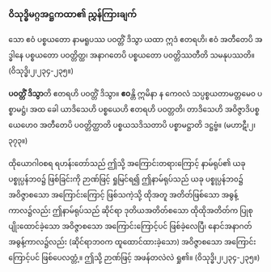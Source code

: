 ### ဝိသုဒ္ဓိမဂ္ဂအဋ္ဌကထာ၏ ညွှန်ကြားချက်

သော ဧဝံ ပစ္စယတော နာမရူပဿ ပဝတ္တိံ ဒိသွာ ယထာ ဣဒံ ဧတရဟိ၊ ဧဝံ အတီတေပိ အဒ္ဓါနေ
ပစ္စယတော ပဝတ္တိတ္ထ၊ အနာဂတေပိ ပစ္စယတော ပဝတ္တိဿတီတိ သမနုပဿတိ။ (ဝိသုဒ္ဓိ၊၂၊၂၃၄-၂၃၅။)

**ပဝတ္တိံ ဒိသွာ**တိ ဧတရဟိ ပဝတ္တိံ ဒိသွာ။ **ဧဝ**န္တိ ဣမိနာ န ကေ၀လံ သပ္ပစ္စယတာမတ္တမေ၀ ပစ္စာမဋ္ဌံ၊
အထ ခေါ ယာဒိသေဟိ ပစ္စယေဟိ ဧတရဟိ ပဝတ္တတိ၊ တာဒိသေဟိ အဝိဇ္ဇာဒိပစ္စယေဟေ၀ အတီတေပိ
ပဝတ္တိတ္ထာတိ ပစ္စယသဒိသတာပိ ပစ္စာမဋ္ဌာတိ ဒဋ္ဌဗ္ဗံ။ (မဟာဋီ၊၂၊၃၇၃။)

ထိုယောဂါ၀စရ ရဟန်းတော်သည် ဤသို့ အကြောင်းတရားကြောင့် နာမ်ရုပ်၏ ယခုပစ္စုပ္ပန်ဘ၀၌ ဖြစ်ခြင်းကို
ဉာဏ်ဖြင့် ရှုမြင်ရ၍ ဤနာမ်ရုပ်သည် ယခု ပစ္စုပ္ပန်ဘ၀၌ အဝိဇ္ဇာစသော အကြောင်းကြောင့် ဖြစ်သကဲ့သို့ ထိုအတူ
အတိတ်ဖြစ်သော အဓွန့်ကာလ၌လည်း ဤနာမ်ရုပ်သည် ဆိုင်ရာ ဒုတိယအတိတ်စသော ထိုထိုအတိတ်က
ပြုစုပျိုးထောင်ခဲ့သော အဝိဇ္ဇာစသော အကြောင်းကြောင့်ပင် ဖြစ်ခဲ့လေပြီ၊ နောင်အနာဂတ် အဓွန့်ကာလ၌လည်း
(ဆိုင်ရာဘ၀က ထူထောင်ထားခဲ့သော) အဝိဇ္ဇာစသော အကြောင်းကြောင့်ပင် ဖြစ်ပေလတ္တံ့။ ဤသို့ ဉာဏ်ဖြင့်
အဖန်တလဲလဲ ရှု၏။ (ဝိသုဒ္ဓိ၊၂၊၂၃၄-၂၃၅။)

